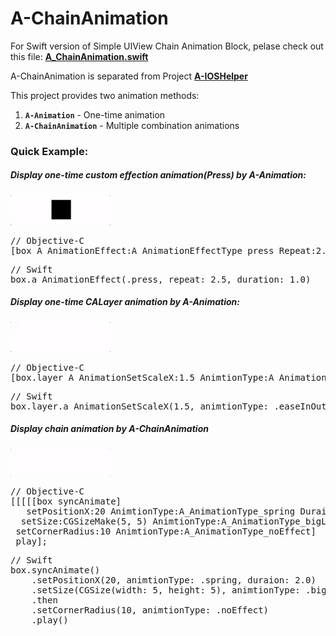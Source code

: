 # A-ChainAnimation

For Swift version of Simple UIView Chain Animation Block, pelase check out this file: **[A_ChainAnimation.swift](https://gist.github.com/Animaxx/4802f8c7eb66fa92332dd0cd39a4aac8)**


A-ChainAnimation is separated from Project **[A-IOSHelper](https://github.com/Animaxx/A-IOSHelper)**


This project provides two animation methods:

1. **`A-Animation`** - One-time animation
2. **`A-ChainAnimation`** - Multiple combination animations


### Quick Example:

##### Display one-time custom effection animation(Press) by **A-Animation**:

<img src="./DemoGifs/quick_demo_1.gif" width="160"></img>

<pre lang="Objective-C">
// Objective-C
[box A_AnimationEffect:A_AnimationEffectType_press Repeat:2.5 Duration:1.0];
</pre>
<pre lang="Swift">
// Swift
box.a_AnimationEffect(.press, repeat: 2.5, duration: 1.0)
</pre>


##### Display one-time CALayer animation by **A-Animation**:


<img src="./DemoGifs/quick_demo_2.gif" width="160"></img>

<pre lang="Objective-C">
// Objective-C
[box.layer A_AnimationSetScaleX:1.5 AnimtionType:A_AnimationType_easeInOutBounce Duraion:1.0];
</pre>
<pre lang="Swift">
// Swift
box.layer.a_AnimationSetScaleX(1.5, animtionType: .easeInOutBounce, duraion:1.0)
</pre>



##### Display chain animation by **A-ChainAnimation**

<img src="./DemoGifs/quick_demo_3.gif" width="160"></img>

<pre lang="Objective-C">
// Objective-C
[[[[[box syncAnimate]
   setPositionX:20 AnimtionType:A_AnimationType_spring Duraion:2.0]
  setSize:CGSizeMake(5, 5) AnimtionType:A_AnimationType_bigLongSpring Duraion:3.0].then
 setCornerRadius:10 AnimtionType:A_AnimationType_noEffect]
 play];
</pre>
<pre lang="Swift">
// Swift
box.syncAnimate()
    .setPositionX(20, animtionType: .spring, duraion: 2.0)
    .setSize(CGSize(width: 5, height: 5), animtionType: .bigLongSpring , duraion: 3.0)
    .then
    .setCornerRadius(10, animtionType: .noEffect)
    .play()
</pre>






